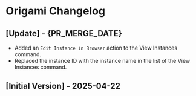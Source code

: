 # Origami Changelog

## [Update] - {PR_MERGE_DATE}

- Added an `Edit Instance in Browser` action to the View Instances command.
- Replaced the instance ID with the instance name in the list of the View Instances command.

## [Initial Version] - 2025-04-22
